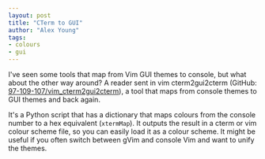 ```yaml
---
layout: post
title: "CTerm to GUI"
author: "Alex Young"
tags: 
- colours
- gui
---
```


I've seen some tools that map from Vim GUI themes to console, but what about the other way around? A reader sent in vim cterm2gui2cterm (GitHub: [97-109-107/vim_cterm2gui2cterm](https://github.com/97-109-107/vim_cterm2gui2cterm)), a tool that maps from console themes to GUI themes and back again.

It's a Python script that has a dictionary that maps colours from the console number to a hex equivalent (`xtermMap`).  It outputs the result in a cterm or vim colour scheme file, so you can easily load it as a colour scheme.  It might be useful if you often switch between gVim and console Vim and want to unify the themes.
